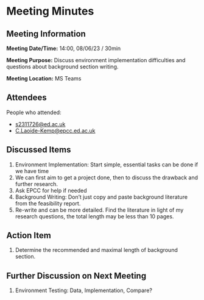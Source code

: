 # Meeting Minutes

## Meeting Information

**Meeting Date/Time:**
14:00, 08/06/23 / 30min

**Meeting Purpose:**
Discuss environment implementation difficulties and questions about background section writing.

**Meeting Location:** MS Teams

## Attendees

People who attended:

- s2311726@ed.ac.uk
- C.Laoide-Kemp@epcc.ed.ac.uk

## Discussed Items

1. Environment Implementation: Start simple, essential tasks can be done if we have time
2. We can first aim to get a project done, then to discuss the drawback and further research.
3. Ask EPCC for help if needed
4. Background Writing: Don’t just copy and paste background literature from the feasibility report.
5. Re-write and can be more detailed. Find the literature in light of my research questions, the total length may be less than 10 pages.


## Action Item

1. Determine the recommended and maximal length of background section.

## Further Discussion on Next Meeting

1. Environment Testing: Data, Implementation, Compare?


